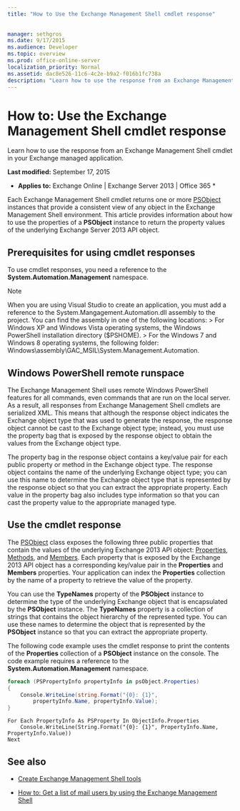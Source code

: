 ```yaml
---
title: "How to Use the Exchange Management Shell cmdlet response"
 
 
manager: sethgros
ms.date: 9/17/2015
ms.audience: Developer
ms.topic: overview
ms.prod: office-online-server
localization_priority: Normal
ms.assetid: dac8e526-11c6-4c2e-b9a2-f016b1fc738a
description: "Learn how to use the response from an Exchange Management Shell cmdlet in your Exchange managed application."
---
```


# How to: Use the Exchange Management Shell cmdlet response

Learn how to use the response from an Exchange Management Shell cmdlet in your Exchange managed application.
  
 **Last modified:** September 17, 2015 
  
 * **Applies to:** Exchange Online | Exchange Server 2013 | Office 365 * 
  
Each Exchange Management Shell cmdlet returns one or more [PSObject](http://msdn.microsoft.com/en-us/library/system.management.automation.psobject%28VS.85%29.aspx) instances that provide a consistent view of any object in the Exchange Management Shell environment. This article provides information about how to use the properties of a **PSObject** instance to return the property values of the underlying Exchange Server 2013 API object. 
  
## Prerequisites for using cmdlet responses
<a name="prerequisites_bk"> </a>

To use cmdlet responses, you need a reference to the **System.Automation.Management** namespace. 
  
> [!NOTE]
>  When you are using Visual Studio to create an application, you must add a reference to the System.Mangagement.Automation.dll assembly to the project. You can find the assembly in one of the following locations: >  For Windows XP and Windows Vista operating systems, the Windows PowerShell installation directory ($PSHOME). >  For the Windows 7 and Windows 8 operating systems, the following folder: Windows\assembly\GAC_MSIL\System.Management.Automation. 
  
## Windows PowerShell remote runspace
<a name="usingremoterunspace_bk"> </a>

The Exchange Management Shell uses remote Windows PowerShell features for all commands, even commands that are run on the local server. As a result, all responses from Exchange Management Shell cmdlets are serialized XML. This means that although the response object indicates the Exchange object type that was used to generate the response, the response object cannot be cast to the Exchange object type; instead, you must use the property bag that is exposed by the response object to obtain the values from the Exchange object type.
  
The property bag in the response object contains a key/value pair for each public property or method in the Exchange object type. The response object contains the name of the underlying Exchange object type; you can use this name to determine the Exchange object type that is represented by the response object so that you can extract the appropriate property. Each value in the property bag also includes type information so that you can cast the property value to the appropriate managed type.
  
## Use the cmdlet response
<a name="usingPSObject_bk"> </a>

The [PSObject](http://msdn.microsoft.com/en-us/library/system.management.automation.psobject%28VS.85%29.aspx) class exposes the following three public properties that contain the values of the underlying Exchange 2013 API object: [Properties](http://msdn.microsoft.com/en-us/library/system.management.automation.psobject.properties%28VS.85%29.aspx), [Methods](http://msdn.microsoft.com/en-us/library/system.management.automation.psobject.methods%28VS.85%29.aspx), and [Members](http://msdn.microsoft.com/en-us/library/system.management.automation.psobject.members%28VS.85%29.aspx). Each property that is exposed by the Exchange 2013 API object has a corresponding key/value pair in the **Properties** and **Members** properties. Your application can index the **Properties** collection by the name of a property to retrieve the value of the property. 
  
You can use the **TypeNames** property of the **PSObject** instance to determine the type of the underlying Exchange object that is encapsulated by the **PSObject** instance. The **TypeNames** property is a collection of strings that contains the object hierarchy of the represented type. You can use these names to determine the object that is represented by the **PSObject** instance so that you can extract the appropriate property. 
  
The following code example uses the cmdlet response to print the contents of the **Properties** collection of a **PSObject** instance on the console. The code example requires a reference to the **System.Automation.Management** namespace. 
  
```cs
foreach (PSPropertyInfo propertyInfo in psObject.Properties)
{
    Console.WriteLine(string.Format("{0}: {1}",
        propertyInfo.Name, propertyInfo.Value);
}
```

```VB.net
For Each PropertyInfo As PSProperty In ObjectInfo.Properties
    Console.WriteLine(String.Format("{0}: {1}", PropertyInfo.Name, PropertyInfo.Value))
Next

```

## See also
<a name="bk_addresources"> </a>

- [Create Exchange Management Shell tools](create-exchange-management-shell-tools.md)
    
- [How to: Get a list of mail users by using the Exchange Management Shell](how-to-get-a-list-of-mail-users-by-using-the-exchange-management-shell.md)
    

